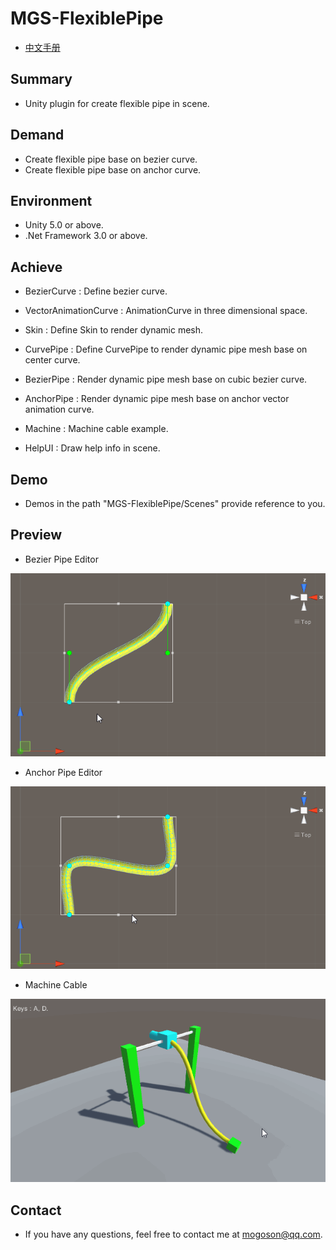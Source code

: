﻿# MGS-FlexiblePipe
- [中文手册](./README_ZH.md)

## Summary
- Unity plugin for create flexible pipe in scene.

## Demand
- Create flexible pipe base on bezier curve.
- Create flexible pipe base on anchor curve.

## Environment
- Unity 5.0 or above.
- .Net Framework 3.0 or above.

## Achieve
- BezierCurve : Define bezier curve.

- VectorAnimationCurve : AnimationCurve in three dimensional space.

- Skin : Define Skin to render dynamic mesh.

- CurvePipe : Define CurvePipe to render dynamic pipe mesh base on
  center curve.

- BezierPipe : Render dynamic pipe mesh base on cubic bezier curve.

- AnchorPipe : Render dynamic pipe mesh base on anchor vector animation
  curve.

- Machine : Machine cable example.

- HelpUI : Draw help info in scene.

## Demo
- Demos in the path "MGS-FlexiblePipe/Scenes" provide reference to you.

## Preview
- Bezier Pipe Editor

![BezierPipeEditor](./Attachments/README_Image/BezierPipeEditor.gif)

- Anchor Pipe Editor

![AnchorPipeEditor](./Attachments/README_Image/AnchorPipeEditor.gif)

- Machine Cable

![MachineCable](./Attachments/README_Image/MachineCable.gif)

## Contact
- If you have any questions, feel free to contact me at mogoson@qq.com.